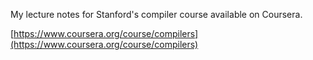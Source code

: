 My lecture notes for Stanford's compiler course available on Coursera.

[https://www.coursera.org/course/compilers](https://www.coursera.org/course/compilers)
